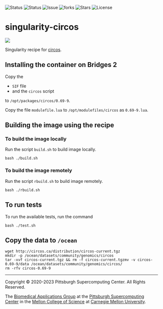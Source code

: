 ![Status](https://github.com/pscedu/singularity-circos/actions/workflows/main.yml/badge.svg)
![Status](https://github.com/pscedu/singularity-circos/actions/workflows/pretty.yml/badge.svg)
![Issue](https://img.shields.io/github/issues/pscedu/singularity-circos)
![forks](https://img.shields.io/github/forks/pscedu/singularity-circos)
![Stars](https://img.shields.io/github/stars/pscedu/singularity-circos)
![License](https://img.shields.io/github/license/pscedu/singularity-circos)

# singularity-circos
<img src="http://circos.ca/img/circos-sample-panel.png" />

Singularity recipe for [circos](http://circos.ca/).

## Installing the container on Bridges 2
Copy the

* `SIF` file
* and the `circos` script

to `/opt/packages/circos/0.69-9`.

Copy the file `modulefile.lua` to `/opt/modulefiles/circos` as `0.69-9.lua`.

## Building the image using the recipe
### To build the image locally
Run the script `build.sh` to build image locally.

```
bash ./build.sh
```

### To build the image remotely
Run the script `rbuild.sh` to build image remotely.

```
bash ./rbuild.sh
```

## To run tests
To run the available tests, run the command

```
bash ./test.sh
```

## Copy the data to `/ocean`

```
wget http://circos.ca/distribution/circos-current.tgz
mkdir -p /ocean/datasets/community/genomics/circos
tar -xvf circos-current.tgz && rm -f circos-current.tgzmv -v circos-0.69-9/data /ocean/datasets/community/genomics/circos/
rm -rfv circos-0.69-9
```

---
Copyright © 2020-2023 Pittsburgh Supercomputing Center. All Rights Reserved.

The [Biomedical Applications Group](https://www.psc.edu/biomedical-applications/) at the [Pittsburgh Supercomputing
Center](http://www.psc.edu) in the [Mellon College of Science](https://www.cmu.edu/mcs/) at [Carnegie Mellon University](http://www.cmu.edu).
